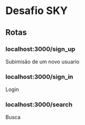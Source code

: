 # Desafio SKY

## Rotas

### localhost:3000/sign_up
Subimisão de um novo usuario

### localhost:3000/sign_in
Login

### localhost:3000/search
Busca